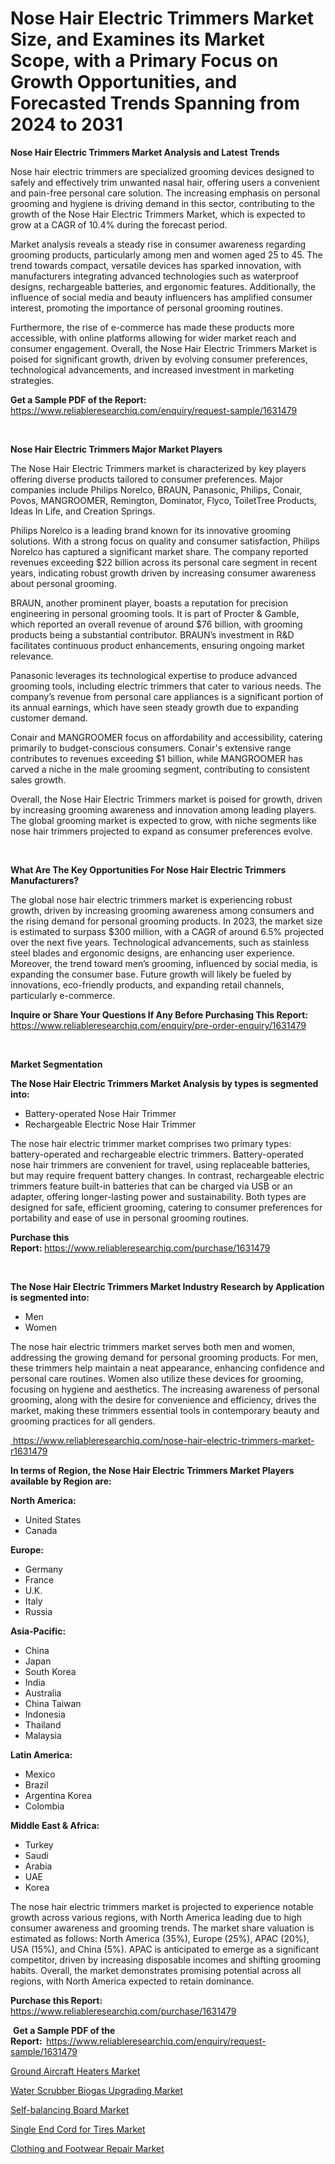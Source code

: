 <p><h1>Nose Hair Electric Trimmers Market Size, and Examines its Market Scope, with a Primary Focus on Growth Opportunities, and Forecasted Trends Spanning from 2024 to 2031</h1></p><p><strong>Nose Hair Electric Trimmers Market Analysis and Latest Trends</strong></p>
<p><p>Nose hair electric trimmers are specialized grooming devices designed to safely and effectively trim unwanted nasal hair, offering users a convenient and pain-free personal care solution. The increasing emphasis on personal grooming and hygiene is driving demand in this sector, contributing to the growth of the Nose Hair Electric Trimmers Market, which is expected to grow at a CAGR of 10.4% during the forecast period.</p><p>Market analysis reveals a steady rise in consumer awareness regarding grooming products, particularly among men and women aged 25 to 45. The trend towards compact, versatile devices has sparked innovation, with manufacturers integrating advanced technologies such as waterproof designs, rechargeable batteries, and ergonomic features. Additionally, the influence of social media and beauty influencers has amplified consumer interest, promoting the importance of personal grooming routines.</p><p>Furthermore, the rise of e-commerce has made these products more accessible, with online platforms allowing for wider market reach and consumer engagement. Overall, the Nose Hair Electric Trimmers Market is poised for significant growth, driven by evolving consumer preferences, technological advancements, and increased investment in marketing strategies.</p></p>
<p><strong>Get a Sample PDF of the Report:&nbsp;</strong> <a href="https://www.reliableresearchiq.com/enquiry/request-sample/1631479?utm_campaign=1117&utm_medium=2&utm_source=Github&utm_content=ia&utm_term=27102024&utm_id=nose-hair-electric-trimmers">https://www.reliableresearchiq.com/enquiry/request-sample/1631479</a></p>
<p>&nbsp;</p>
<p><strong>Nose Hair Electric Trimmers Major Market Players</strong></p>
<p><p>The Nose Hair Electric Trimmers market is characterized by key players offering diverse products tailored to consumer preferences. Major companies include Philips Norelco, BRAUN, Panasonic, Philips, Conair, Povos, MANGROOMER, Remington, Dominator, Flyco, ToiletTree Products, Ideas In Life, and Creation Springs.</p><p>Philips Norelco is a leading brand known for its innovative grooming solutions. With a strong focus on quality and consumer satisfaction, Philips Norelco has captured a significant market share. The company reported revenues exceeding $22 billion across its personal care segment in recent years, indicating robust growth driven by increasing consumer awareness about personal grooming.</p><p>BRAUN, another prominent player, boasts a reputation for precision engineering in personal grooming tools. It is part of Procter & Gamble, which reported an overall revenue of around $76 billion, with grooming products being a substantial contributor. BRAUN’s investment in R&D facilitates continuous product enhancements, ensuring ongoing market relevance.</p><p>Panasonic leverages its technological expertise to produce advanced grooming tools, including electric trimmers that cater to various needs. The company’s revenue from personal care appliances is a significant portion of its annual earnings, which have seen steady growth due to expanding customer demand.</p><p>Conair and MANGROOMER focus on affordability and accessibility, catering primarily to budget-conscious consumers. Conair's extensive range contributes to revenues exceeding $1 billion, while MANGROOMER has carved a niche in the male grooming segment, contributing to consistent sales growth.</p><p>Overall, the Nose Hair Electric Trimmers market is poised for growth, driven by increasing grooming awareness and innovation among leading players. The global grooming market is expected to grow, with niche segments like nose hair trimmers projected to expand as consumer preferences evolve.</p></p>
<p>&nbsp;</p>
<p><strong>What Are The Key Opportunities For Nose Hair Electric Trimmers Manufacturers?</strong></p>
<p><p>The global nose hair electric trimmers market is experiencing robust growth, driven by increasing grooming awareness among consumers and the rising demand for personal grooming products. In 2023, the market size is estimated to surpass $300 million, with a CAGR of around 6.5% projected over the next five years. Technological advancements, such as stainless steel blades and ergonomic designs, are enhancing user experience. Moreover, the trend toward men’s grooming, influenced by social media, is expanding the consumer base. Future growth will likely be fueled by innovations, eco-friendly products, and expanding retail channels, particularly e-commerce.</p></p>
<p><strong>Inquire or Share Your Questions If Any Before Purchasing This Report:</strong> <a href="https://www.reliableresearchiq.com/enquiry/pre-order-enquiry/1631479?utm_campaign=1117&utm_medium=2&utm_source=Github&utm_content=ia&utm_term=27102024&utm_id=nose-hair-electric-trimmers">https://www.reliableresearchiq.com/enquiry/pre-order-enquiry/1631479</a></p>
<p>&nbsp;</p>
<p><strong>Market Segmentation</strong></p>
<p><strong>The Nose Hair Electric Trimmers Market Analysis by types is segmented into:</strong></p>
<p><ul><li>Battery-operated Nose Hair Trimmer</li><li>Rechargeable Electric Nose Hair Trimmer</li></ul></p>
<p><p>The nose hair electric trimmer market comprises two primary types: battery-operated and rechargeable electric trimmers. Battery-operated nose hair trimmers are convenient for travel, using replaceable batteries, but may require frequent battery changes. In contrast, rechargeable electric trimmers feature built-in batteries that can be charged via USB or an adapter, offering longer-lasting power and sustainability. Both types are designed for safe, efficient grooming, catering to consumer preferences for portability and ease of use in personal grooming routines.</p></p>
<p><strong>Purchase this Report:&nbsp;</strong><a href="https://www.reliableresearchiq.com/purchase/1631479?utm_campaign=1117&utm_medium=2&utm_source=Github&utm_content=ia&utm_term=27102024&utm_id=nose-hair-electric-trimmers">https://www.reliableresearchiq.com/purchase/1631479</a></p>
<p>&nbsp;</p>
<p><strong>The Nose Hair Electric Trimmers Market Industry Research by Application is segmented into:</strong></p>
<p><ul><li>Men</li><li>Women</li></ul></p>
<p><p>The nose hair electric trimmers market serves both men and women, addressing the growing demand for personal grooming products. For men, these trimmers help maintain a neat appearance, enhancing confidence and personal care routines. Women also utilize these devices for grooming, focusing on hygiene and aesthetics. The increasing awareness of personal grooming, along with the desire for convenience and efficiency, drives the market, making these trimmers essential tools in contemporary beauty and grooming practices for all genders.</p></p>
<p><a href="https://www.reliableresearchiq.com/nose-hair-electric-trimmers-market-r1631479?utm_campaign=1117&utm_medium=2&utm_source=Github&utm_content=ia&utm_term=27102024&utm_id=nose-hair-electric-trimmers">&nbsp;https://www.reliableresearchiq.com/nose-hair-electric-trimmers-market-r1631479</a></p>
<p><strong>In terms of Region, the Nose Hair Electric Trimmers Market Players available by Region are:</strong></p>
<p>
    <p> <strong> North America: </strong>
        <ul>
            <li>United States</li>
            <li>Canada</li>
        </ul>
        </p> 
    <p> <strong> Europe: </strong>
        <ul>
            <li>Germany</li>
            <li>France</li>
            <li>U.K.</li>
            <li>Italy</li>
            <li>Russia</li>
        </ul>
        </p> 
    <p> <strong> Asia-Pacific: </strong>
        <ul>
            <li>China</li>
            <li>Japan</li>
            <li>South Korea</li>
            <li>India</li>
            <li>Australia</li>
            <li>China Taiwan</li>
            <li>Indonesia</li>
            <li>Thailand</li>
            <li>Malaysia</li>
        </ul>
        </p> 
    <p> <strong> Latin America: </strong>
        <ul>
            <li>Mexico</li>
            <li>Brazil</li>
            <li>Argentina Korea</li>
            <li>Colombia</li>
        </ul>
        </p> 
    <p> <strong> Middle East & Africa: </strong>
        <ul>
            <li>Turkey</li>
            <li>Saudi</li>
            <li>Arabia</li>
            <li>UAE</li>
            <li>Korea</li>
        </ul>
    </p>
    </p>
<p><p>The nose hair electric trimmers market is projected to experience notable growth across various regions, with North America leading due to high consumer awareness and grooming trends. The market share valuation is estimated as follows: North America (35%), Europe (25%), APAC (20%), USA (15%), and China (5%). APAC is anticipated to emerge as a significant competitor, driven by increasing disposable incomes and shifting grooming habits. Overall, the market demonstrates promising potential across all regions, with North America expected to retain dominance.</p></p>
<p><strong>Purchase this Report: </strong><a href="https://www.reliableresearchiq.com/purchase/1631479?utm_campaign=1117&utm_medium=2&utm_source=Github&utm_content=ia&utm_term=27102024&utm_id=nose-hair-electric-trimmers">https://www.reliableresearchiq.com/purchase/1631479</a></p>
<p>&nbsp;<strong>Get a Sample PDF of the Report:&nbsp;&nbsp;</strong><a href="https://www.reliableresearchiq.com/enquiry/request-sample/1631479?utm_campaign=1117&utm_medium=2&utm_source=Github&utm_content=ia&utm_term=27102024&utm_id=nose-hair-electric-trimmers">https://www.reliableresearchiq.com/enquiry/request-sample/1631479</a></p>
<p><strong></strong></p>
<p><p><a href="https://github.com/cairotmbrowne3cq/Market-Research-Report-List-1/blob/main/ground-aircraft-heaters-market.md?utm_campaign=1117&utm_medium=2&utm_source=Github&utm_content=ia&utm_term=27102024&utm_id=nose-hair-electric-trimmers">Ground Aircraft Heaters Market</a></p><p><a href="https://issuu.com/reportprime-2/docs/water-scrubber-biogas-upgrading-mar_6d05e40edb7ab7?utm_campaign=1117&utm_medium=2&utm_source=Github&utm_content=ia&utm_term=27102024&utm_id=nose-hair-electric-trimmers">Water Scrubber Biogas Upgrading Market</a></p><p><a href="https://github.com/siennagx1ahafter/Market-Research-Report-List-1/blob/main/self-balancing-board-market.md?utm_campaign=1117&utm_medium=2&utm_source=Github&utm_content=ia&utm_term=27102024&utm_id=nose-hair-electric-trimmers">Self-balancing Board Market</a></p><p><a href="https://www.linkedin.com/pulse/single-end-cord-tires-market-consolidation-impact-structure-2024-2031-u6bhc?utm_campaign=1117&utm_medium=2&utm_source=Github&utm_content=ia&utm_term=27102024&utm_id=nose-hair-electric-trimmers">Single End Cord for Tires Market</a></p><p><a href="https://www.linkedin.com/pulse/exploring-clothing-footwear-repair-market-dynamics-revenue-analysis-ymvec?utm_campaign=1117&utm_medium=2&utm_source=Github&utm_content=ia&utm_term=27102024&utm_id=nose-hair-electric-trimmers">Clothing and Footwear Repair Market</a></p></p>